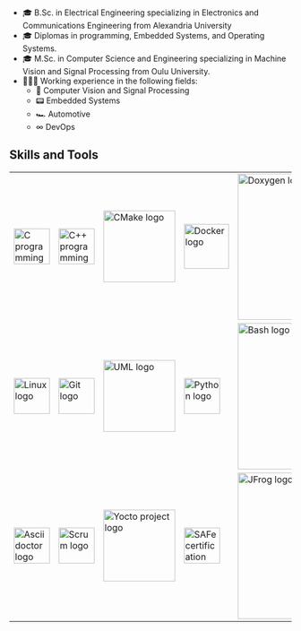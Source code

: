 * 🎓 B.Sc. in Electrical Engineering specializing in Electronics and Communications Engineering from Alexandria University
* 🎓 Diplomas in programming, Embedded Systems, and Operating Systems.
* 🎓 M.Sc. in Computer Science and Engineering specializing in Machine Vision and Signal Processing from Oulu University.
* 👨🏻‍💻 Working experience in the following fields:
    * 🚦 Computer Vision and Signal Processing
    * 📟 Embedded Systems
    * 🏎 Automotive
    * ∞ DevOps

## Skills and Tools

<table>
<tr>
<td><img
    src="https://i.ibb.co/2FKJjQK/C.png"
    alt="C programming language logo"
    width="64"
/></td>
<td><img
    src="https://upload.wikimedia.org/wikipedia/commons/1/18/ISO_C%2B%2B_Logo.svg"
    alt="C++ programming language logo"
    width="64"
/></td>
<td><img
    src="https://i.ibb.co/kKLfPgV/Cmake.png"
    alt="CMake logo"
    width="128"
/></td>
<td><img
    src="https://i.ibb.co/tPJdj5f/Docker.png"
    alt="Docker logo"
    width="80"
/></td>
<td><img
    src="https://i.ibb.co/72NmSxn/doxygen.png"
    alt="Doxygen logo"
    width="261"
/></td>
<td><img
    src="https://i.ibb.co/DwRCqyZ/Vscode.png"
    alt="VSCode logo"
    width="64"
/></td>
<td><img
    src="https://i.ibb.co/7gK3Jbc/Llvm.png"
    alt="LLVM logo"
    width="64"
/></td>
<td><img
    src="https://i.ibb.co/0fqw3zb/Gnu.png"
    alt="GNU logo"
    width="64"
/></td>
</tr>
<tr>
<td><img
      src="https://cdn.freebiesupply.com/images/large/2x/linux-logo-png-transparent.png"
      alt="Linux logo"
      width="64"
/></td>
<td><img
      src="https://git-scm.com/images/logos/downloads/Git-Icon-1788C.png"
      alt="Git logo"
      width="64"
/></td>
<td><img
      src="https://upload.wikimedia.org/wikipedia/commons/d/d5/UML_logo.svg"
      alt="UML logo"
      width="128"
/></td>
<td><img
      src="https://upload.wikimedia.org/wikipedia/commons/c/c3/Python-logo-notext.svg"
      alt="Python logo"
      width="64"
/></td>
<td><img
      src="https://upload.wikimedia.org/wikipedia/commons/thumb/8/82/Gnu-bash-logo.svg/2560px-Gnu-bash-logo.svg.png"
      alt="Bash logo"
      width="261"
/></td>
<td><img
      src="https://upload.wikimedia.org/wikipedia/commons/thumb/e/e6/Python_and_Qt.svg/1920px-Python_and_Qt.svg.png"
      alt="PyQt logo"
      width="64"
/></td>
<td><img
      src="https://avatars.githubusercontent.com/u/15212165?s=200&v=4"
      alt="Conan.io logo"
      width="64"
/></td>
<td><img
      src="https://upload.wikimedia.org/wikipedia/commons/e/e9/Jenkins_logo.svg"
      alt="Jenkins logo"
      width="64"
/></td>
</tr>
<tr>
<td><img
      src="https://seeklogo.com/images/A/asciidoctor-logo-F63CD0F9F5-seeklogo.com.png"
      alt="Asciidoctor logo"
      width="64"
/></td>
<td><img
      src="https://seeklogo.com/images/S/scrum-logo-B057CBD9B8-seeklogo.com.png"
      alt="Scrum logo"
      width="64"
/></td>
<td><img
      src="https://upload.wikimedia.org/wikipedia/commons/thumb/0/00/Yocto_Project_logo.svg/1280px-Yocto_Project_logo.svg.png"
      alt="Yocto project logo"
      width="128"
/></td>
<td><img
      src="https://scaledagile.com/wp-content/uploads/2021/05/cert_mark_SAFe_Certified_small_150px.png"
      alt="SAFe certification logo"
      width="64"
/></td>
<td><img
      src="https://cdn.sanity.io/images/v69vlxeg/production/86d1aead4d13e10f020e3a8acb50a29b869ec4e6-508x150.png?w=3840&q=75&fit=clip&auto=format"
      alt="JFrog logo"
      width="261"
/></td>
<td><img
      src="https://upload.wikimedia.org/wikipedia/commons/thumb/4/44/Microsoft_logo.svg/1024px-Microsoft_logo.svg.png"
      alt="Microsoft logo"
      width="64"
/></td>
<td><img
      src="https://cdn4.iconfinder.com/data/icons/logos-and-brands/512/30_Atlassian_logo_logos-512.png"
      alt="Atlassian logo"
      width="64"
/></td>
</tr>
</table>
